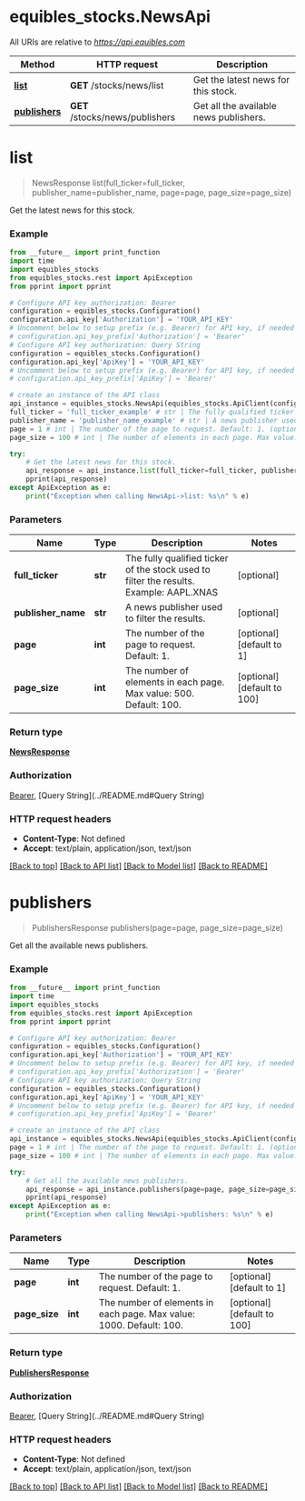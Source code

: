 # equibles_stocks.NewsApi

All URIs are relative to *https://api.equibles.com*

Method | HTTP request | Description
------------- | ------------- | -------------
[**list**](NewsApi.md#list) | **GET** /stocks/news/list | Get the latest news for this stock.
[**publishers**](NewsApi.md#publishers) | **GET** /stocks/news/publishers | Get all the available news publishers.

# **list**
> NewsResponse list(full_ticker=full_ticker, publisher_name=publisher_name, page=page, page_size=page_size)

Get the latest news for this stock.

### Example
```python
from __future__ import print_function
import time
import equibles_stocks
from equibles_stocks.rest import ApiException
from pprint import pprint

# Configure API key authorization: Bearer
configuration = equibles_stocks.Configuration()
configuration.api_key['Authorization'] = 'YOUR_API_KEY'
# Uncomment below to setup prefix (e.g. Bearer) for API key, if needed
# configuration.api_key_prefix['Authorization'] = 'Bearer'
# Configure API key authorization: Query String
configuration = equibles_stocks.Configuration()
configuration.api_key['ApiKey'] = 'YOUR_API_KEY'
# Uncomment below to setup prefix (e.g. Bearer) for API key, if needed
# configuration.api_key_prefix['ApiKey'] = 'Bearer'

# create an instance of the API class
api_instance = equibles_stocks.NewsApi(equibles_stocks.ApiClient(configuration))
full_ticker = 'full_ticker_example' # str | The fully qualified ticker of the stock used to filter the results. Example: AAPL.XNAS (optional)
publisher_name = 'publisher_name_example' # str | A news publisher used to filter the results. (optional)
page = 1 # int | The number of the page to request. Default: 1. (optional) (default to 1)
page_size = 100 # int | The number of elements in each page. Max value: 500. Default: 100. (optional) (default to 100)

try:
    # Get the latest news for this stock.
    api_response = api_instance.list(full_ticker=full_ticker, publisher_name=publisher_name, page=page, page_size=page_size)
    pprint(api_response)
except ApiException as e:
    print("Exception when calling NewsApi->list: %s\n" % e)
```

### Parameters

Name | Type | Description  | Notes
------------- | ------------- | ------------- | -------------
 **full_ticker** | **str**| The fully qualified ticker of the stock used to filter the results. Example: AAPL.XNAS | [optional] 
 **publisher_name** | **str**| A news publisher used to filter the results. | [optional] 
 **page** | **int**| The number of the page to request. Default: 1. | [optional] [default to 1]
 **page_size** | **int**| The number of elements in each page. Max value: 500. Default: 100. | [optional] [default to 100]

### Return type

[**NewsResponse**](NewsResponse.md)

### Authorization

[Bearer](../README.md#Bearer), [Query String](../README.md#Query String)

### HTTP request headers

 - **Content-Type**: Not defined
 - **Accept**: text/plain, application/json, text/json

[[Back to top]](#) [[Back to API list]](../README.md#documentation-for-api-endpoints) [[Back to Model list]](../README.md#documentation-for-models) [[Back to README]](../README.md)

# **publishers**
> PublishersResponse publishers(page=page, page_size=page_size)

Get all the available news publishers.

### Example
```python
from __future__ import print_function
import time
import equibles_stocks
from equibles_stocks.rest import ApiException
from pprint import pprint

# Configure API key authorization: Bearer
configuration = equibles_stocks.Configuration()
configuration.api_key['Authorization'] = 'YOUR_API_KEY'
# Uncomment below to setup prefix (e.g. Bearer) for API key, if needed
# configuration.api_key_prefix['Authorization'] = 'Bearer'
# Configure API key authorization: Query String
configuration = equibles_stocks.Configuration()
configuration.api_key['ApiKey'] = 'YOUR_API_KEY'
# Uncomment below to setup prefix (e.g. Bearer) for API key, if needed
# configuration.api_key_prefix['ApiKey'] = 'Bearer'

# create an instance of the API class
api_instance = equibles_stocks.NewsApi(equibles_stocks.ApiClient(configuration))
page = 1 # int | The number of the page to request. Default: 1. (optional) (default to 1)
page_size = 100 # int | The number of elements in each page. Max value: 1000. Default: 100. (optional) (default to 100)

try:
    # Get all the available news publishers.
    api_response = api_instance.publishers(page=page, page_size=page_size)
    pprint(api_response)
except ApiException as e:
    print("Exception when calling NewsApi->publishers: %s\n" % e)
```

### Parameters

Name | Type | Description  | Notes
------------- | ------------- | ------------- | -------------
 **page** | **int**| The number of the page to request. Default: 1. | [optional] [default to 1]
 **page_size** | **int**| The number of elements in each page. Max value: 1000. Default: 100. | [optional] [default to 100]

### Return type

[**PublishersResponse**](PublishersResponse.md)

### Authorization

[Bearer](../README.md#Bearer), [Query String](../README.md#Query String)

### HTTP request headers

 - **Content-Type**: Not defined
 - **Accept**: text/plain, application/json, text/json

[[Back to top]](#) [[Back to API list]](../README.md#documentation-for-api-endpoints) [[Back to Model list]](../README.md#documentation-for-models) [[Back to README]](../README.md)

